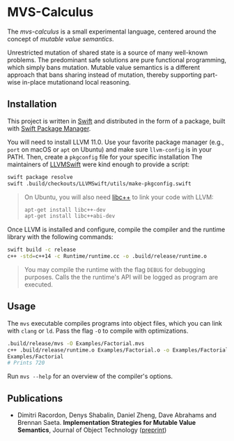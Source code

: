 # MVS-Calculus

The *mvs-calculus* is a small experimental language, centered around the concept of *mutable value semantics*.

Unrestricted mutation of shared state is a source of many well-known problems.
The predominant safe solutions are pure functional programming, which simply bans mutation.
Mutable value semantics is a different approach that bans sharing instead of mutation, thereby supporting part-wise in-place mutationand local reasoning.

## Installation

This project is written in [Swift](https://swift.org) and distributed in the form of a package, built with [Swift Package Manager](https://swift.org/package-manager/).

You will need to install LLVM 11.0.
Use your favorite package manager (e.g., `port` on macOS or `apt` on Ubuntu) and make sure `llvm-config` is in your PATH.
Then, create a `pkgconfig` file for your specific installation
The maintainers of [LLVMSwift](https://github.com/llvm-swift/LLVMSwift) were kind enough to provide a script:

```bash
swift package resolve
swift .build/checkouts/LLVMSwift/utils/make-pkgconfig.swift
```

> On Ubuntu, you will also need [libc++](https://libcxx.llvm.org) to link your code with LLVM:
>
> ```bash
> apt-get install libc++-dev
> apt-get install libc++abi-dev
> ```

Once LLVM is installed and configure, compile the compiler and the runtime library with the following commands:

```bash
swift build -c release
c++ -std=c++14 -c Runtime/runtime.cc -o .build/release/runtime.o
```

> You may compile the runtime with the flag `DEBUG` for debugging purposes.
> Calls the the runtime's API will be logged as program are executed.

## Usage

The `mvs` executable compiles programs into object files, which you can link with `clang` or `ld`.
Pass the flag `-O` to compile with optimizations.

```bash
.build/release/mvs -O Examples/Factorial.mvs
c++ .build/release/runtime.o Examples/Factorial.o -o Examples/Factorial
Examples/Factorial
# Prints 720
```

Run `mvs --help` for an overview of the compiler's options.

## Publications

- Dimitri Racordon, Denys Shabalin, Daniel Zheng, Dave Abrahams and Brennan Saeta. **Implementation Strategies for Mutable Value Semantics**, Journal of Object Technology ([preprint](Docs/mvs-implementation-strategies.pdf))
